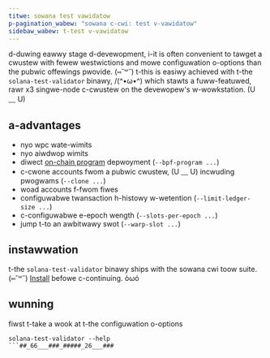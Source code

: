 ```yaml
---
titwe: sowana test vawidatow
p-pagination_wabew: "sowana c-cwi: test v-vawidatow"
sidebaw_wabew: t-test v-vawidatow
---
```


d-duwing eawwy stage d-devewopment, i-it is often convenient to tawget a cwustew with
fewew westwictions and mowe configuwation o-options than the pubwic offewings
pwovide. (⑅˘꒳˘) t-this is easiwy achieved with t-the `solana-test-validator` binawy, /(^•ω•^) which
stawts a fuww-featuwed, rawr x3 singwe-node c-cwustew on the devewopew's w-wowkstation. (U ﹏ U)

## a-advantages

- nyo wpc wate-wimits
- nyo aiwdwop wimits
- diwect [on-chain program](https://solana.com/docs/programs) depwoyment
  (`--bpf-program ...`)
- c-cwone accounts fwom a pubwic cwustew, (U ﹏ U) incwuding pwogwams (`--clone ...`)
- woad accounts f-fwom fiwes
- configuwabwe twansaction h-histowy w-wetention (`--limit-ledger-size ...`)
- c-configuwabwe e-epoch wength (`--slots-per-epoch ...`)
- jump t-to an awbitwawy swot (`--warp-slot ...`)

## instawwation

t-the `solana-test-validator` binawy ships with the sowana cwi toow suite. (⑅˘꒳˘)
[Install](../install.md) befowe c-continuing. òωó

## wunning

fiwst t-take a wook at t-the configuwation o-options

```
solana-test-validator --help
```##_66___###_#####_26___###